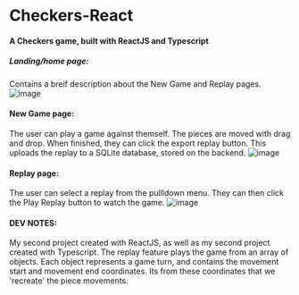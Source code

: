 # Checkers-React
#### A Checkers game, built with ReactJS and Typescript

##### Landing/home page:
Contains a breif description about the New Game and Replay pages.
![image](https://github.com/hikemalliday/checkers-react/assets/117792777/dd444abf-5927-47b0-9394-48a64143df6a)

#### New Game page:
The user can play a game against themself. The pieces are moved with drag and drop. When finished, they can click the export replay button. This uploads the replay to a SQLite database, stored on the backend.
![image](https://github.com/hikemalliday/checkers-react/assets/117792777/6811f631-d8a8-4a75-aa3c-b7aaa1b94ad5)

#### Replay page:
The user can select  a replay from the pullldown menu. They can then click the Play Replay button to watch the game.
![image](https://cdn.discordapp.com/attachments/617825237752479751/1177755506832576533/image.png?ex=6573a94a&is=6561344a&hm=1f8b00c24b7ebc3779e30dcaadaf581fb514f3d222c4716863c39300962696ef&)

#### DEV NOTES:
My second project created with ReactJS, as well as my second project created with Typescript. The replay feature plays the game from an array of objects. Each object represents a game turn, and contains the movement start and movement end coordinates. Its from these coordinates that we 'recreate' the piece movements.
